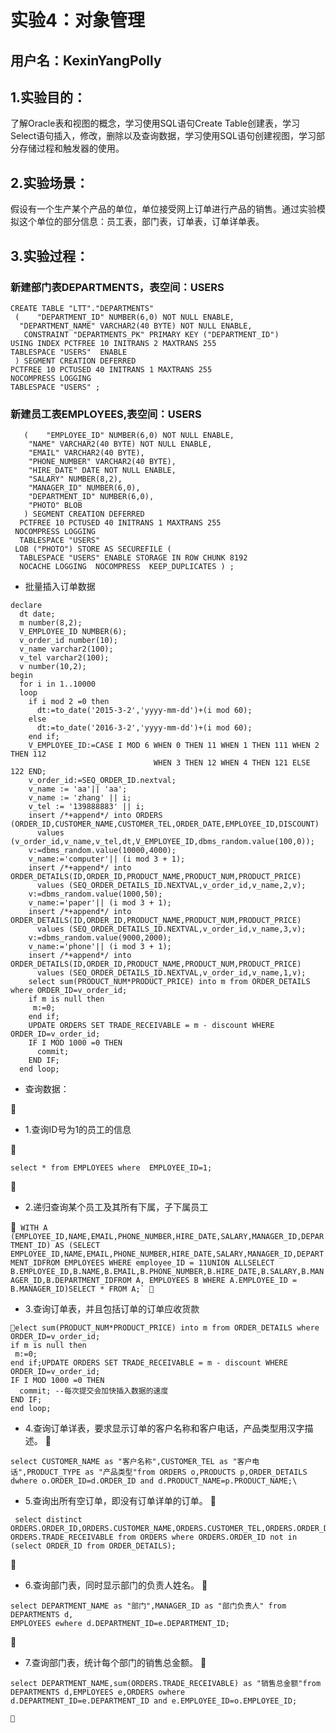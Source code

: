 实验4：对象管理
====
用户名：KexinYangPolly
----
## 1.实验目的：
了解Oracle表和视图的概念，学习使用SQL语句Create Table创建表，学习Select语句插入，修改，删除以及查询数据，学习使用SQL语句创建视图，学习部分存储过程和触发器的使用。
## 2.实验场景：
假设有一个生产某个产品的单位，单位接受网上订单进行产品的销售。通过实验模拟这个单位的部分信息：员工表，部门表，订单表，订单详单表。
## 3.实验过程：

### 新建部门表DEPARTMENTS，表空间：USERS

  ```
  CREATE TABLE "LTT"."DEPARTMENTS" 
   (	"DEPARTMENT_ID" NUMBER(6,0) NOT NULL ENABLE, 
	"DEPARTMENT_NAME" VARCHAR2(40 BYTE) NOT NULL ENABLE, 
	 CONSTRAINT "DEPARTMENTS_PK" PRIMARY KEY ("DEPARTMENT_ID")
  USING INDEX PCTFREE 10 INITRANS 2 MAXTRANS 255 
  TABLESPACE "USERS"  ENABLE
   ) SEGMENT CREATION DEFERRED 
  PCTFREE 10 PCTUSED 40 INITRANS 1 MAXTRANS 255 
 NOCOMPRESS LOGGING
  TABLESPACE "USERS" ;
  ```
  
### 新建员工表EMPLOYEES,表空间：USERS

```CREATE TABLE "LTT"."EMPLOYEES" 
   (	"EMPLOYEE_ID" NUMBER(6,0) NOT NULL ENABLE, 
	"NAME" VARCHAR2(40 BYTE) NOT NULL ENABLE, 
	"EMAIL" VARCHAR2(40 BYTE), 
	"PHONE_NUMBER" VARCHAR2(40 BYTE), 
	"HIRE_DATE" DATE NOT NULL ENABLE, 
	"SALARY" NUMBER(8,2), 
	"MANAGER_ID" NUMBER(6,0), 
	"DEPARTMENT_ID" NUMBER(6,0), 
	"PHOTO" BLOB
   ) SEGMENT CREATION DEFERRED 
  PCTFREE 10 PCTUSED 40 INITRANS 1 MAXTRANS 255 
 NOCOMPRESS LOGGING
  TABLESPACE "USERS" 
 LOB ("PHOTO") STORE AS SECUREFILE (
  TABLESPACE "USERS" ENABLE STORAGE IN ROW CHUNK 8192
  NOCACHE LOGGING  NOCOMPRESS  KEEP_DUPLICATES ) ;
  ```
* 批量插入订单数据

```
declare
  dt date;
  m number(8,2);
  V_EMPLOYEE_ID NUMBER(6);
  v_order_id number(10);
  v_name varchar2(100);
  v_tel varchar2(100);
  v number(10,2);
begin
  for i in 1..10000
  loop
    if i mod 2 =0 then
      dt:=to_date('2015-3-2','yyyy-mm-dd')+(i mod 60);
    else
      dt:=to_date('2016-3-2','yyyy-mm-dd')+(i mod 60);
    end if;
    V_EMPLOYEE_ID:=CASE I MOD 6 WHEN 0 THEN 11 WHEN 1 THEN 111 WHEN 2 THEN 112
                                WHEN 3 THEN 12 WHEN 4 THEN 121 ELSE 122 END;
    v_order_id:=SEQ_ORDER_ID.nextval;
    v_name := 'aa'|| 'aa';
    v_name := 'zhang' || i;
    v_tel := '139888883' || i;
    insert /*+append*/ into ORDERS (ORDER_ID,CUSTOMER_NAME,CUSTOMER_TEL,ORDER_DATE,EMPLOYEE_ID,DISCOUNT)
      values (v_order_id,v_name,v_tel,dt,V_EMPLOYEE_ID,dbms_random.value(100,0));
    v:=dbms_random.value(10000,4000);
    v_name:='computer'|| (i mod 3 + 1);
    insert /*+append*/ into ORDER_DETAILS(ID,ORDER_ID,PRODUCT_NAME,PRODUCT_NUM,PRODUCT_PRICE)
      values (SEQ_ORDER_DETAILS_ID.NEXTVAL,v_order_id,v_name,2,v);
    v:=dbms_random.value(1000,50);
    v_name:='paper'|| (i mod 3 + 1);
    insert /*+append*/ into ORDER_DETAILS(ID,ORDER_ID,PRODUCT_NAME,PRODUCT_NUM,PRODUCT_PRICE)
      values (SEQ_ORDER_DETAILS_ID.NEXTVAL,v_order_id,v_name,3,v);
    v:=dbms_random.value(9000,2000);
    v_name:='phone'|| (i mod 3 + 1);
    insert /*+append*/ into ORDER_DETAILS(ID,ORDER_ID,PRODUCT_NAME,PRODUCT_NUM,PRODUCT_PRICE)
      values (SEQ_ORDER_DETAILS_ID.NEXTVAL,v_order_id,v_name,1,v);
    select sum(PRODUCT_NUM*PRODUCT_PRICE) into m from ORDER_DETAILS where ORDER_ID=v_order_id;
    if m is null then
     m:=0;
    end if;
    UPDATE ORDERS SET TRADE_RECEIVABLE = m - discount WHERE ORDER_ID=v_order_id;
    IF I MOD 1000 =0 THEN
      commit;
    END IF;
  end loop;
   ```
* 查询数据：


* 1.查询ID号为1的员工的信息


```
select * from EMPLOYEES where  EMPLOYEE_ID=1;
```

* 2.递归查询某个员工及其所有下属，子下属员工

```
WITH A (EMPLOYEE_ID,NAME,EMAIL,PHONE_NUMBER,HIRE_DATE,SALARY,MANAGER_ID,DEPARTMENT_ID) AS
(SELECT EMPLOYEE_ID,NAME,EMAIL,PHONE_NUMBER,HIRE_DATE,SALARY,MANAGER_ID,DEPARTMENT_IDFROM EMPLOYEES WHERE employee_ID = 11UNION ALLSELECT B.EMPLOYEE_ID,B.NAME,B.EMAIL,B.PHONE_NUMBER,B.HIRE_DATE,B.SALARY,B.MANAGER_ID,B.DEPARTMENT_IDFROM A, EMPLOYEES B WHERE A.EMPLOYEE_ID = B.MANAGER_ID)SELECT * FROM A;`
```
* 3.查询订单表，并且包括订单的订单应收货款

```
elect sum(PRODUCT_NUM*PRODUCT_PRICE) into m from ORDER_DETAILS where ORDER_ID=v_order_id;
if m is null then
 m:=0;
end if;UPDATE ORDERS SET TRADE_RECEIVABLE = m - discount WHERE ORDER_ID=v_order_id;
IF I MOD 1000 =0 THEN
  commit; --每次提交会加快插入数据的速度
END IF;
end loop;
```
* 4.查询订单详表，要求显示订单的客户名称和客户电话，产品类型用汉字描述。

```
select CUSTOMER_NAME as "客户名称",CUSTOMER_TEL as "客户电话",PRODUCT_TYPE as "产品类型"from ORDERS o,PRODUCTS p,ORDER_DETAILS dwhere o.ORDER_ID=d.ORDER_ID and d.PRODUCT_NAME=p.PRODUCT_NAME;\
```

* 5.查询出所有空订单，即没有订单详单的订单。

```
 select distinct         ORDERS.ORDER_ID,ORDERS.CUSTOMER_NAME,ORDERS.CUSTOMER_TEL,ORDERS.ORDER_DATE,ORDERS.EMPLOYEE_ID,ORDERS.DISCOUNT,
ORDERS.TRADE_RECEIVABLE from ORDERS where ORDERS.ORDER_ID not in (select ORDER_ID from ORDER_DETAILS);
```

* 6.查询部门表，同时显示部门的负责人姓名。

```
select DEPARTMENT_NAME as "部门",MANAGER_ID as "部门负责人" from DEPARTMENTS d,
EMPLOYEES ewhere d.DEPARTMENT_ID=e.DEPARTMENT_ID;
```

* 7.查询部门表，统计每个部门的销售总金额。

```
select DEPARTMENT_NAME,sum(ORDERS.TRADE_RECEIVABLE) as "销售总金额"from DEPARTMENTS d,EMPLOYEES e,ORDERS owhere d.DEPARTMENT_ID=e.DEPARTMENT_ID and e.EMPLOYEE_ID=o.EMPLOYEE_ID;





